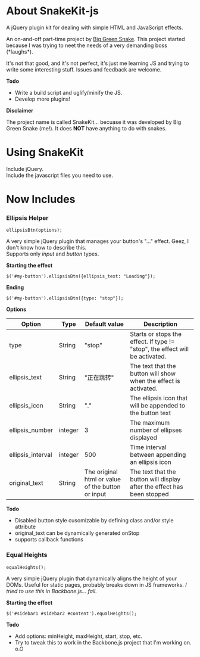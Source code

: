 # About SnakeKit-js

A jQuery plugin kit for dealing with simple HTML and JavaScript effects.

An on-and-off part-time project by [Big Green Snake](http://www.github.com/jasminexie). This project started because I was trying to neet the needs of a very demanding boss (\*laughs\*).

It's not that good, and it's not perfect, it's just me learning JS and trying to write some interesting stuff. Issues and feedback are welcome.

__Todo__

* Write a build script and uglify/minify the JS.
* Develop more plugins!

__Disclaimer__

The project name is called SnakeKit... becuase it was developed by Big Green Snake (me!). It does **NOT** have anything to do with snakes. 

# Using SnakeKit

Include jQuery.   
Include the javascript files you need to use.

# Now Includes

### Ellipsis Helper

````
ellipsisBtn(options);
````

A very simple jQuery plugin that manages your button's "..." effect. 
Geez, I don't know how to describe this.    
Supports only *input* and *button* types.

__Starting the effect__

````
$('#my-button').ellipsisBtn({ellipsis_text: "Loading"});
````

__Ending__

````
$('#my-button').ellipsisBtn({type: "stop"});
````

__Options__

Option	| Type | Default value	|	Description
-------|------|-------|--------------
type	|	String | "stop" | Starts or stops the effect. If type != "stop", the effect will be activated.
ellipsis_text | String | "正在跳转" | The text that the button will show when the effect is activated.
ellipsis_icon | String | "."	| The ellipsis icon that will be appended to the button text
ellipsis_number | integer | 3 | The maximum number of ellipses displayed
ellipsis_interval | integer | 500 | Time interval between appending an ellipsis icon
original_text	| String 	| The original html or value of the button or input | The text that the button will display after the effect has been stopped

__Todo__

* Disabled button style cusomizable by defining class and/or style attribute
* original_text can be dynamically generated onStop
* supports callback functions

### Equal Heights

````
equalHeights();
````

A very simple jQuery plugin that dynamically aligns the height of your DOMs. Useful for static pages, probably breaks down in JS frameworks. *I tried to use this in Backbone.js... fail.*

__Starting the effect__

````
$('#sidebar1 #sidebar2 #content').equalHeights();
````

__Todo__

* Add options: minHeight, maxHeight, start, stop, etc.
* Try to tweak this to work in the Backbone.js project that I'm working on. o.O